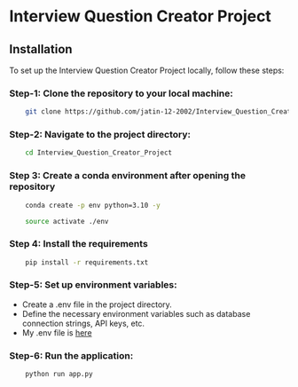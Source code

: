 # Interview Question Creator Project

## Installation

To set up the Interview Question Creator Project locally, follow these steps:

### Step-1: Clone the repository to your local machine:
```bash
    git clone https://github.com/jatin-12-2002/Interview_Question_Creator_Project
```

### Step-2: Navigate to the project directory:
```bash
    cd Interview_Question_Creator_Project
```

### Step 3: Create a conda environment after opening the repository

```bash
    conda create -p env python=3.10 -y
```

```bash
    source activate ./env
```

### Step 4: Install the requirements
```bash
    pip install -r requirements.txt
```

### Step-5: Set up environment variables:
- Create a .env file in the project directory.
- Define the necessary environment variables such as database connection strings, API keys, etc.
- My .env file is [here](https://drive.google.com/file/d/1HadmVnwU_LLi_XvA9ci9MHFLsq_p3Y3o/view?usp=sharing)

### Step-6: Run the application:
```bash
    python run app.py
```